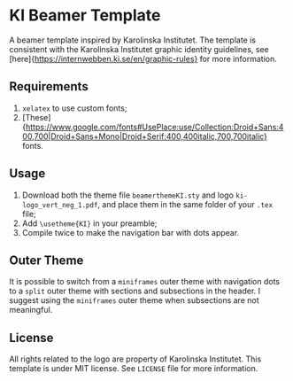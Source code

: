 # KI Beamer Template

A beamer template inspired by Karolinska Institutet. The template is consistent with the Karolinska Institutet graphic identity guidelines, see [here]{https://internwebben.ki.se/en/graphic-rules} for more information.

## Requirements

1. `xelatex` to use custom fonts;
2. [These]{https://www.google.com/fonts#UsePlace:use/Collection:Droid+Sans:400,700|Droid+Sans+Mono|Droid+Serif:400,400italic,700,700italic} fonts.

## Usage

1. Download both the theme file `beamerthemeKI.sty` and logo `ki-logo_vert_neg_1.pdf`, and place them in the same folder of your `.tex` file;
2. Add `\usetheme{KI}` in your preamble;
3. Compile twice to make the navigation bar with dots appear.

## Outer Theme

It is possible to switch from a `miniframes` outer theme with navigation dots to a `split` outer theme with sections and subsections in the header. I suggest using the `miniframes` outer theme when subsections are not meaningful.

## License

All rights related to the logo are property of Karolinska Institutet. This template is under MIT license. See `LICENSE` file for more information.
